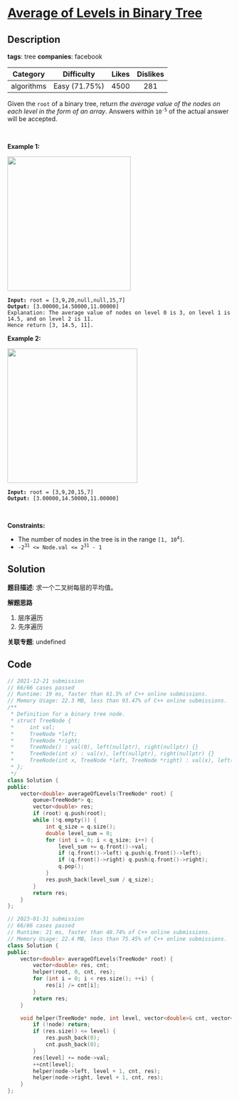 # [Average of Levels in Binary Tree](https://leetcode.com/problems/average-of-levels-in-binary-tree/description/)

## Description

**tags**: tree
**companies**: facebook

|  Category  |  Difficulty   | Likes | Dislikes |
| :--------: | :-----------: | :---: | :------: |
| algorithms | Easy (71.75%) | 4500  |   281    |

Given the <code>root</code> of a binary tree, return <em>the average value of the nodes on each level in the form of an array</em>. Answers within <code>10<sup>-5</sup></code> of the actual answer will be accepted.
<p>&nbsp;</p>
<p><strong class="example">Example 1:</strong></p>
<img alt="" src="https://assets.leetcode.com/uploads/2021/03/09/avg1-tree.jpg" style="width: 277px; height: 302px;" />
<pre><code><strong>Input:</strong> root = [3,9,20,null,null,15,7]
<strong>Output:</strong> [3.00000,14.50000,11.00000]
Explanation: The average value of nodes on level 0 is 3, on level 1 is 14.5, and on level 2 is 11.
Hence return [3, 14.5, 11].</code></pre>

<p><strong class="example">Example 2:</strong></p>
<img alt="" src="https://assets.leetcode.com/uploads/2021/03/09/avg2-tree.jpg" style="width: 292px; height: 302px;" />
<pre><code><strong>Input:</strong> root = [3,9,20,15,7]
<strong>Output:</strong> [3.00000,14.50000,11.00000]</code></pre>

<p>&nbsp;</p>
<p><strong>Constraints:</strong></p>

<ul>
  <li>The number of nodes in the tree is in the range <code>[1, 10<sup>4</sup>]</code>.</li>
  <li><code>-2<sup>31</sup> &lt;= Node.val &lt;= 2<sup>31</sup> - 1</code></li>
</ul>



## Solution

**题目描述**: 求一个二叉树每层的平均值。

**解题思路**

1. 层序遍历
2. 先序遍历

**关联专题**: undefined

## Code

```cpp
// 2021-12-21 submission
// 66/66 cases passed
// Runtime: 19 ms, faster than 61.5% of C++ online submissions.
// Memory Usage: 22.3 MB, less than 93.47% of C++ online submissions.
/**
 * Definition for a binary tree node.
 * struct TreeNode {
 *     int val;
 *     TreeNode *left;
 *     TreeNode *right;
 *     TreeNode() : val(0), left(nullptr), right(nullptr) {}
 *     TreeNode(int x) : val(x), left(nullptr), right(nullptr) {}
 *     TreeNode(int x, TreeNode *left, TreeNode *right) : val(x), left(left), right(right) {}
 * };
 */
class Solution {
public:
    vector<double> averageOfLevels(TreeNode* root) {
        queue<TreeNode*> q;
        vector<double> res;
        if (root) q.push(root);
        while (!q.empty()) {
            int q_size = q.size();
            double level_sum = 0;
            for (int i = 0; i < q_size; i++) {
                level_sum += q.front()->val;
                if (q.front()->left) q.push(q.front()->left);
                if (q.front()->right) q.push(q.front()->right);
                q.pop();
            }
            res.push_back(level_sum / q_size);
        }
        return res;
    }
};
```

```cpp
// 2023-01-31 submission
// 66/66 cases passed
// Runtime: 21 ms, faster than 48.74% of C++ online submissions.
// Memory Usage: 22.4 MB, less than 75.45% of C++ online submissions.
class Solution {
public:
    vector<double> averageOfLevels(TreeNode* root) {
        vector<double> res, cnt;
        helper(root, 0, cnt, res);
        for (int i = 0; i < res.size(); ++i) {
            res[i] /= cnt[i];
        }
        return res;
    }

    void helper(TreeNode* node, int level, vector<double>& cnt, vector<double>& res) {
        if (!node) return;
        if (res.size() <= level) {
            res.push_back(0);
            cnt.push_back(0);
        }
        res[level] += node->val;
        ++cnt[level];
        helper(node->left, level + 1, cnt, res);
        helper(node->right, level + 1, cnt, res);
    }
};
```
